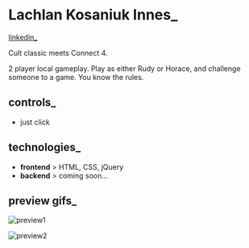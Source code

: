 # Lachlan Kosaniuk Innes_
  [linkedin_](https://www.linkedin.com/in/lachlanki/)

Cult classic meets Connect 4.

2 player local gameplay.
Play as either Rudy or Horace, and challenge someone to a game.
You know the rules.

 ## controls_
 - just click

 ## technologies_
 - **frontend** > HTML, CSS, jQuery
 - **backend** > coming soon...

## preview gifs_

![preview1](https://github.com/LachlanKI/monster-squad-connect4/blob/master/public/preview/msqd1.gif)

![preview2](https://github.com/LachlanKI/monster-squad-connect4/blob/master/public/preview/msqd2.gif)

